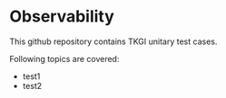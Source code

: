 # Observability

This github repository contains TKGI unitary test cases.

Following topics are covered:
* test1
* test2
